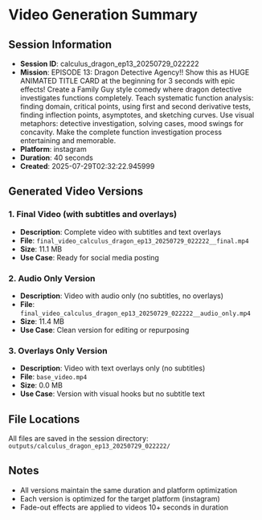 # Video Generation Summary

## Session Information
- **Session ID**: calculus_dragon_ep13_20250729_022222
- **Mission**: EPISODE 13: Dragon Detective Agency!! Show this as HUGE ANIMATED TITLE CARD at the beginning for 3 seconds with epic effects! Create a Family Guy style comedy where dragon detective investigates functions completely. Teach systematic function analysis: finding domain, critical points, using first and second derivative tests, finding inflection points, asymptotes, and sketching curves. Use visual metaphors: detective investigation, solving cases, mood swings for concavity. Make the complete function investigation process entertaining and memorable.
- **Platform**: instagram
- **Duration**: 40 seconds
- **Created**: 2025-07-29T02:32:22.945999

## Generated Video Versions

### 1. Final Video (with subtitles and overlays)
- **Description**: Complete video with subtitles and text overlays
- **File**: `final_video_calculus_dragon_ep13_20250729_022222__final.mp4`
- **Size**: 11.1 MB
- **Use Case**: Ready for social media posting

### 2. Audio Only Version
- **Description**: Video with audio only (no subtitles, no overlays)
- **File**: `final_video_calculus_dragon_ep13_20250729_022222__audio_only.mp4`
- **Size**: 11.4 MB
- **Use Case**: Clean version for editing or repurposing

### 3. Overlays Only Version
- **Description**: Video with text overlays only (no subtitles)
- **File**: `base_video.mp4`
- **Size**: 0.0 MB
- **Use Case**: Version with visual hooks but no subtitle text

## File Locations
All files are saved in the session directory: `outputs/calculus_dragon_ep13_20250729_022222/`

## Notes
- All versions maintain the same duration and platform optimization
- Each version is optimized for the target platform (instagram)
- Fade-out effects are applied to videos 10+ seconds in duration
